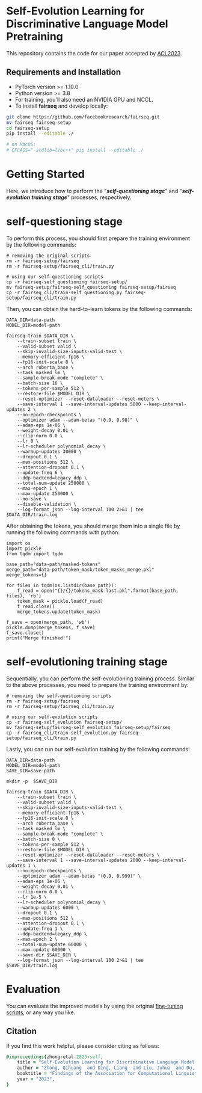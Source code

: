 # Self-Evolution Learning for Discriminative Language Model Pretraining

This repository contains the code for our paper accepted by [ACL2023](https://aclanthology.org/2023.findings-acl.254/).

## Requirements and Installation

- PyTorch version >= 1.10.0
- Python version >= 3.8
- For training, you'll also need an NVIDIA GPU and NCCL.
- To install **fairseq** and develop locally:

``` bash
git clone https://github.com/facebookresearch/fairseq.git
mv fairseq fairseq-setup
cd fairseq-setup
pip install --editable ./

# on MacOS:
# CFLAGS="-stdlib=libc++" pip install --editable ./
```

# Getting Started
Here, we introduce how to perform the "***self-questioning stage***" and "***self-evolution training stage***" processes, respectively.

# self-questioning stage
To perform this process, you should first prepare the training environment by the following commands:

``` 
# removing the original scripts
rm -r fairseq-setup/fairseq
rm -r fairseq-setup/fairseq_cli/train.py

# using our self-questioning scripts
cp -r fairseq-self_questioning fairseq-setup/
mv fairseq-setup/fairseq-self_questioning fairseq-setup/fairseq
cp -r fairseq_cli/train-self_questioning.py fairseq-setup/fairseq_cli/train.py
```

Then, you can obtain the hard-to-learn tokens by the following commands:

``` 
DATA_DIR=data-path
MODEL_DIR=model-path

fairseq-train $DATA_DIR \
    --train-subset train \
    --valid-subset valid \
    --skip-invalid-size-inputs-valid-test \
    --memory-efficient-fp16 \
    --fp16-init-scale 8 \
    --arch roberta_base \
    --task masked_lm \
    --sample-break-mode "complete" \
    --batch-size 16 \
    --tokens-per-sample 512 \
    --restore-file $MODEL_DIR \
    --reset-optimizer --reset-dataloader --reset-meters \
    --save-interval 1 --save-interval-updates 5000 --keep-interval-updates 2 \
    --no-epoch-checkpoints \
    --optimizer adam --adam-betas "(0.9, 0.98)" \
    --adam-eps 1e-06 \
    --weight-decay 0.01 \
    --clip-norm 0.0 \
    --lr 0 \
    --lr-scheduler polynomial_decay \
    --warmup-updates 30000 \
    --dropout 0.1 \
    --max-positions 512 \
    --attention-dropout 0.1 \
    --update-freq 6 \
    --ddp-backend=legacy_ddp \
    --total-num-update 250000 \
    --max-epoch 1 \
    --max-update 250000 \
    --no-save \
    --disable-validation \
    --log-format json --log-interval 100 2>&1 | tee $DATA_DIR/train.log
```

After obtaining the tokens, you should merge them into a single file by running the following commands with python:
```
import os
import pickle
from tqdm import tqdm

base_path="data-path/masked-tokens"
merge_path="data-path/token_mask/token_masks_merge.pkl"
merge_tokens={}

for files in tqdm(os.listdir(base_path)):
    f_read = open("{}/{}/tokens_mask-last.pkl".format(base_path, files), 'rb')
    token_mask = pickle.load(f_read)
    f_read.close()
    merge_tokens.update(token_mask)
    
f_save = open(merge_path, 'wb')
pickle.dump(merge_tokens, f_save)
f_save.close()
print("Merge finished!")
```
# self-evolutioning training stage
Sequentially, you can perform the self-evolutioning training process. Similar to the above processes, you need to prepare the training environment by:
``` 
# removing the self-questioning scripts
rm -r fairseq-setup/fairseq
rm -r fairseq-setup/fairseq_cli/train.py

# using our self-evolution scripts
cp -r fairseq-self_evolution fairseq-setup/
mv fairseq-setup/fairseq-self_evolution fairseq-setup/fairseq
cp -r fairseq_cli/train-self_evolution.py fairseq-setup/fairseq_cli/train.py
```
Lastly, you can run our self-evolution training by the following commands:

``` 
DATA_DIR=data-path
MODEL_DIR=model-path
SAVE_DIR=save-path

mkdir -p  $SAVE_DIR

fairseq-train $DATA_DIR \
    --train-subset train \
    --valid-subset valid \
    --skip-invalid-size-inputs-valid-test \
    --memory-efficient-fp16 \
    --fp16-init-scale 8 \
    --arch roberta_base \
    --task masked_lm \
    --sample-break-mode "complete" \
    --batch-size 8 \
    --tokens-per-sample 512 \
    --restore-file $MODEL_DIR \
    --reset-optimizer --reset-dataloader --reset-meters \
    --save-interval 1 --save-interval-updates 2000 --keep-interval-updates 1 \
    --no-epoch-checkpoints \
    --optimizer adam --adam-betas "(0.9, 0.999)" \
    --adam-eps 1e-06 \
    --weight-decay 0.01 \
    --clip-norm 0.0 \
    --lr 1e-5 \
    --lr-scheduler polynomial_decay \
    --warmup-updates 6000 \
    --dropout 0.1 \
    --max-positions 512 \
    --attention-dropout 0.1 \
    --update-freq 1 \
    --ddp-backend=legacy_ddp \
    --max-epoch 2 \
    --total-num-update 60000 \
    --max-update 60000 \
    --save-dir $SAVE_DIR \
    --log-format json --log-interval 100 2>&1 | tee $SAVE_DIR/train.log

```

# Evaluation
You can evaluate the improved models by using the original [fine-tuning scripts](https://github.com/facebookresearch/fairseq/tree/main/examples/roberta), or any way you like.



## Citation
If you find this work helpful, please consider citing as follows:  

```ruby
@inproceedings{zhong-etal-2023-self,
    title = "Self-Evolution Learning for Discriminative Language Model Pretraining",
    author = "Zhong, Qihuang  and Ding, Liang  and Liu, Juhua  and Du, Bo  and Tao, Dacheng",
    booktitle = "Findings of the Association for Computational Linguistics: ACL 2023",
    year = "2023",
}
```



